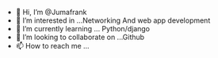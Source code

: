 - 👋 Hi, I’m @Jumafrank
- 👀 I’m interested in ...Networking And web app development
- 🌱 I’m currently learning ... Python/django
- 💞️ I’m looking to collaborate on ...Github 
- 📫 How to reach me ...

<!---
Jumafrank/Jumafrank is a ✨ special ✨ repository because its `README.md` (this file) appears on your GitHub profile.
You can click the Preview link to take a look at your changes.
--->
